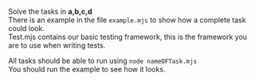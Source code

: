 Solve the tasks in **a,b,c,d**  
There is an example in the file ```example.mjs``` to show how a complete task could look.  
Test.mjs contains our basic testing framework, this is the framework you are to use when writing tests.

All tasks should be able to run using ```node nameOFTask.mjs```  
You should run the example to see how it looks.  


